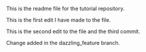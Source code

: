 This is the readme file for the tutorial repository.

This is the first edit I have made to the file.

This is the second edit to the file and the third commit.

Change added in the dazzling_feature branch.
